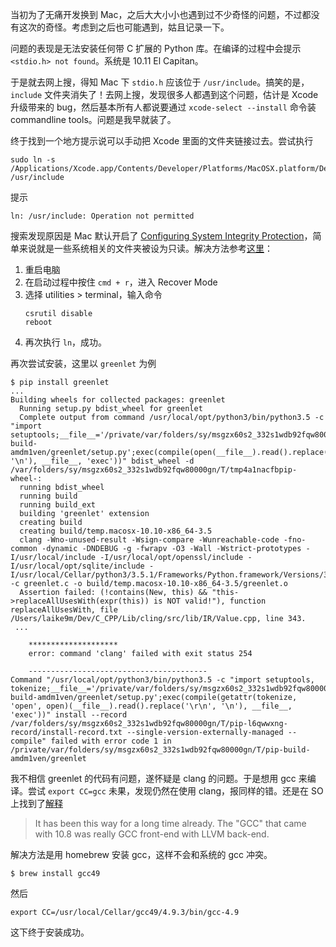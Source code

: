 当初为了无痛开发换到 Mac，之后大大小小也遇到过不少奇怪的问题，不过都没有这次的奇怪。考虑到之后也可能遇到，姑且记录一下。

问题的表现是无法安装任何带 C 扩展的 Python 库。在编译的过程中会提示 `<stdio.h> not found`。系统是 10.11 El Capitan。

于是就去网上搜，得知 Mac 下 `stdio.h` 应该位于 `/usr/include`。搞笑的是，`include` 文件夹消失了！去网上搜，发现很多人都遇到这个问题，估计是 Xcode 升级带来的 bug，然后基本所有人都说要通过 `xcode-select --install` 命令装 commandline tools。问题是我早就装了。

终于找到一个地方提示说可以手动把 Xcode 里面的文件夹链接过去。尝试执行

```
sudo ln -s /Applications/Xcode.app/Contents/Developer/Platforms/MacOSX.platform/Developer/SDKs/MacOSX10.11.sdk/usr/include /usr/include
```
提示
```
ln: /usr/include: Operation not permitted
```
搜索发现原因是 Mac 默认开启了 [Configuring System Integrity Protection][1]，简单来说就是一些系统相关的文件夹被设为只读。解决方法参考[这里][2]：

1. 重启电脑
2. 在启动过程中按住 `cmd + r`，进入 Recover Mode
3. 选择 utilities > terminal，输入命令
    ```
    csrutil disable   
    reboot
    ```
4. 再次执行 `ln`，成功。

再次尝试安装，这里以 `greenlet` 为例
```
$ pip install greenlet
...
Building wheels for collected packages: greenlet
  Running setup.py bdist_wheel for greenlet
  Complete output from command /usr/local/opt/python3/bin/python3.5 -c "import setuptools;__file__='/private/var/folders/sy/msgzx60s2_332s1wdb92fqw80000gn/T/pip-build-amdm1ven/greenlet/setup.py';exec(compile(open(__file__).read().replace('\r\n', '\n'), __file__, 'exec'))" bdist_wheel -d /var/folders/sy/msgzx60s2_332s1wdb92fqw80000gn/T/tmp4a1nacfbpip-wheel-:
  running bdist_wheel
  running build
  running build_ext
  building 'greenlet' extension
  creating build
  creating build/temp.macosx-10.10-x86_64-3.5
  clang -Wno-unused-result -Wsign-compare -Wunreachable-code -fno-common -dynamic -DNDEBUG -g -fwrapv -O3 -Wall -Wstrict-prototypes -I/usr/local/include -I/usr/local/opt/openssl/include -I/usr/local/opt/sqlite/include -I/usr/local/Cellar/python3/3.5.1/Frameworks/Python.framework/Versions/3.5/include/python3.5m -c greenlet.c -o build/temp.macosx-10.10-x86_64-3.5/greenlet.o
  Assertion failed: (!contains(New, this) && "this->replaceAllUsesWith(expr(this)) is NOT valid!"), function replaceAllUsesWith, file /Users/laike9m/Dev/C_CPP/Lib/cling/src/lib/IR/Value.cpp, line 343.
 ...
 
    ********************
    error: command 'clang' failed with exit status 254

    ----------------------------------------
Command "/usr/local/opt/python3/bin/python3.5 -c "import setuptools, tokenize;__file__='/private/var/folders/sy/msgzx60s2_332s1wdb92fqw80000gn/T/pip-build-amdm1ven/greenlet/setup.py';exec(compile(getattr(tokenize, 'open', open)(__file__).read().replace('\r\n', '\n'), __file__, 'exec'))" install --record /var/folders/sy/msgzx60s2_332s1wdb92fqw80000gn/T/pip-l6qwwxng-record/install-record.txt --single-version-externally-managed --compile" failed with error code 1 in /private/var/folders/sy/msgzx60s2_332s1wdb92fqw80000gn/T/pip-build-amdm1ven/greenlet 
```
我不相信 greenlet 的代码有问题，遂怀疑是 clang 的问题。于是想用 gcc 来编译。尝试 `export CC=gcc` 未果，发现仍然在使用 clang，报同样的错。还是在 SO 上找到了[解释][3]
> It has been this way for a long time already. The "GCC" that came with 10.8 was really GCC front-end with LLVM back-end.
  
解决方法是用 homebrew 安装 gcc，这样不会和系统的 gcc 冲突。
```
$ brew install gcc49
```
然后
```
export CC=/usr/local/Cellar/gcc49/4.9.3/bin/gcc-4.9
```
这下终于安装成功。

[1]: https://developer.apple.com/library/mac/documentation/Security/Conceptual/System_Integrity_Protection_Guide/ConfiguringSystemIntegrityProtection/ConfiguringSystemIntegrityProtection.html
[2]: http://stackoverflow.com/questions/32659348/operation-not-permitted-when-on-root-el-capitan-rootless-disabled#
[3]: http://stackoverflow.com/questions/19535422/os-x-10-9-gcc-links-to-clang
